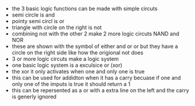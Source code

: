 
* the 3 basic logic functions can be made with simple circuts
* semi circle is and
* pointy semi circl is or
* triangle with circle on the right is not
* combining not with the other 2 make 2 more logic circuts NAND and NOR
* these are shown with the symbol of either and or or but they have a circle on the right side like how the origional not does
* 3 or more logic circuts make a logic system
* one basic logic system is a exculsice or (xor)
* the xor it only activates when one and only one is true
* this can be used for addidton when it has a carry becuase if one and only one of the imputs is true it should return a 1
* this can be repersented as a or with a extra line on the left and the carry is generly ignored

